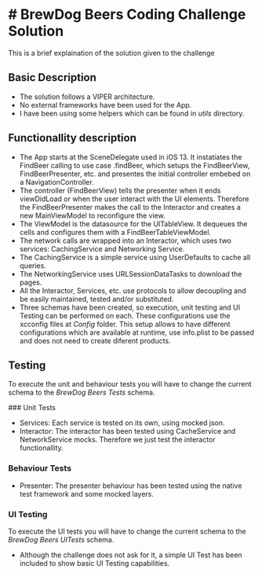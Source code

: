 # BrewDog Beers Coding Challenge Solution
=============================

This is a brief explaination of the solution given to the challenge


Basic Description
--------------------

- The solution follows a VIPER architecture.
- No external frameworks have been used for the App.
- I have been using some helpers which can be found in *utils* directory.


Functionallity description
-----------------------------

- The App starts at the SceneDelegate used in iOS 13. It instatiates the FindBeer calling to use case .findBeer, which setups the FindBeerView, FindBeerPresenter, etc. and presentes the initial controller embebed on a NavigationController.
- The controller (FindBeerView) tells the presenter when it ends viewDidLoad or when the user interact with the UI elements. Therefore the FindBeerPresenter makes the call to the Interactor and creates a new MainViewModel to reconfigure the view.
- The ViewModel is the datasource for the UITableView. It dequeues the cells and configures them with a FindBeerTableViewModel. 
- The network calls are wrapped into an Interactor, which uses two services: CachingService and Networking Service. 
- The CachingService is a simple service using UserDefaults to cache all queries.
- The NetworkingService uses URLSessionDataTasks to download the pages.
- All the Interactor, Services, etc. use protocols to allow decoupling and be easily maintained, tested and/or substituted. 
- Three schemas have been created, so execution, unit testing and UI Testing can be performed on each. These configurations use the xcconfig files at *Config* folder. This setup allows to have different configurations which are available at runtime, use info.plist to be passed and does not need to create diferent products.   

Testing
------

To execute the unit and behaviour tests you will have to change the current schema to the *BrewDog Beers Tests* schema. 

### Unit Tests

- Services: Each service is tested on its own, using mocked json.
- Interactor: The interactor has been tested using CacheService and NetworkService mocks. Therefore we just test the interactor functionallity.

### Behaviour Tests

- Presenter: The presenter behaviour has been tested using the native test framework and some mocked layers.

### UI Testing

To execute the UI  tests you will have to change the current schema to the *BrewDog Beers UITests* schema.

- Although the challenge does not ask for it, a simple UI Test has been included to show basic UI Testing capabilities.
